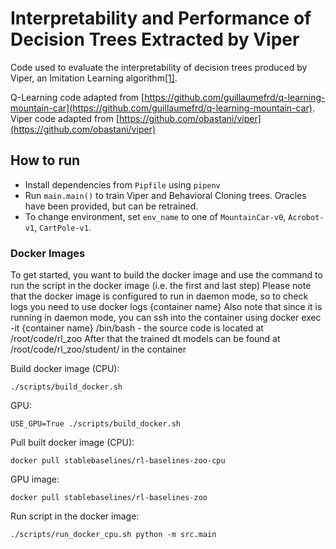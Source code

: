 # Interpretability and Performance of Decision Trees Extracted by Viper

Code used to evaluate the interpretability of decision trees produced by Viper,
an Imitation Learning algorithm[[1]](https://arxiv.org/abs/1805.08328).

Q-Learning code adapted from [https://github.com/guillaumefrd/q-learning-mountain-car](https://github.com/guillaumefrd/q-learning-mountain-car).
Viper code adapted from [https://github.com/obastani/viper](https://github.com/obastani/viper)

## How to run

- Install dependencies from `Pipfile` using `pipenv`
- Run `main.main()` to train Viper and Behavioral Cloning trees. Oracles have been provided, but can be retrained.
- To change environment, set `env_name` to one of `MountainCar-v0`, `Acrobot-v1`, `CartPole-v1`.

### Docker Images

To get started, you want to build the docker image and use the command to run the script in the docker image (i.e. the first and last step)
Please note that the docker image is configured to run in daemon mode, so to check logs you need to use docker logs {container name}
Also note that since it is running in daemon mode, you can ssh into the container using docker exec -it {container name} /bin/bash - the source code is located at /root/code/rl_zoo
After that the trained dt models can be found at /root/code/rl_zoo/student/ in the container

Build docker image (CPU):
```
./scripts/build_docker.sh
```

GPU:
```
USE_GPU=True ./scripts/build_docker.sh
```

Pull built docker image (CPU):
```
docker pull stablebaselines/rl-baselines-zoo-cpu
```

GPU image:
```
docker pull stablebaselines/rl-baselines-zoo
```

Run script in the docker image:

```
./scripts/run_docker_cpu.sh python -m src.main
```
